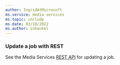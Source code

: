 ```yaml
---
author: IngridAtMicrosoft
ms.service: media-services 
ms.topic: include
ms.date: 03/10/2022
ms.author: inhenkel
---
```


### Update a job with REST

See the Media Services [REST API](/rest/api/media/jobs/update) for updating a job.
